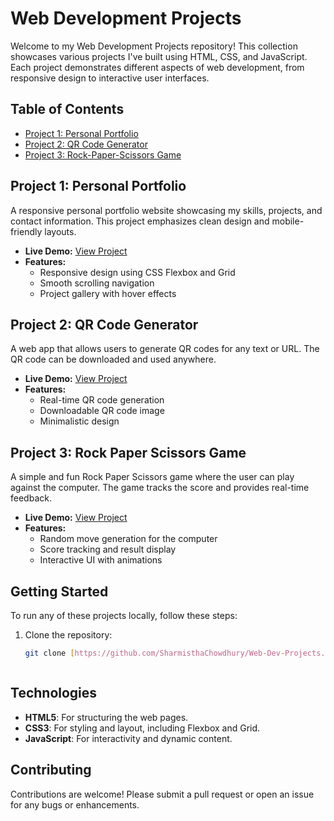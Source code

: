 # Web Development Projects

Welcome to my Web Development Projects repository! This collection showcases various projects I've built using HTML, CSS, and JavaScript. Each project demonstrates different aspects of web development, from responsive design to interactive user interfaces.

## Table of Contents

- [Project 1: Personal Portfolio](#project-1-personal-portfolio)
- [Project 2: QR Code Generator](#project-3=2-qr-code-generator)
- [Project 3: Rock-Paper-Scissors Game](#project-3-Rock-Paper-Scissors-Game)

## Project 1: Personal Portfolio

A responsive personal portfolio website showcasing my skills, projects, and contact information. This project emphasizes clean design and mobile-friendly layouts.

- **Live Demo:** [View Project](#) 
- **Features:** 
  - Responsive design using CSS Flexbox and Grid
  - Smooth scrolling navigation
  - Project gallery with hover effects


## Project 2: QR Code Generator

A web app that allows users to generate QR codes for any text or URL. The QR code can be downloaded and used anywhere.

- **Live Demo:** [View Project](#) 
- **Features:** 
  - Real-time QR code generation
  - Downloadable QR code image
  - Minimalistic design

## Project 3: Rock Paper Scissors Game

A simple and fun Rock Paper Scissors game where the user can play against the computer. The game tracks the score and provides real-time feedback.

- **Live Demo:** [View Project](#) 
- **Features:** 
  - Random move generation for the computer
  - Score tracking and result display
  - Interactive UI with animations

## Getting Started

To run any of these projects locally, follow these steps:  

1. Clone the repository:
   ```bash
   git clone [https://github.com/SharmisthaChowdhury/Web-Dev-Projects.git]



## Technologies
- **HTML5**: For structuring the web pages.
- **CSS3**: For styling and layout, including Flexbox and Grid.
- **JavaScript**: For interactivity and dynamic content.

## Contributing
Contributions are welcome! Please submit a pull request or open an issue for any bugs or enhancements.

